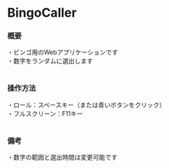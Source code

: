 # BingoCaller

<h3>概要</h3>
・ビンゴ用のWebアプリケーションです<br>
・数字をランダムに選出します<br><br>

<h3>操作方法</h3>
・ロール：スペースキー（または青いボタンをクリック）<br>
・フルスクリーン：F11キー<br><br>

<h3>備考</h3>
・数字の範囲と選出時間は変更可能です<br>
